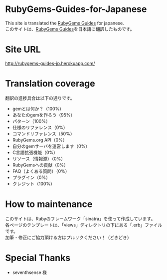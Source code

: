 RubyGems-Guides-for-Japanese
============================

This site is translated the <a href="http://guides.rubygems.org/">RubyGems Guides</a> for japanese.  
このサイトは、<a href="http://guides.rubygems.org/">RubyGems Guides</a>を日本語に翻訳したものです。

Site URL
============================

http://rubygems-guides-jp.herokuapp.com/

Translation coverage
============================

翻訳の進捗具合は以下の通りです。  
  
* gemとは何か？（100%）
* あなたのgemを作ろう（95%）
* パターン（100%）
* 仕様のリファレンス（0%）
* コマンドリファレンス（50%）
* RubyGems.org API（0%）
* 自分のgemサーバを運営します（0%）
* C言語拡張機能（0%）
* リソース（情報源）（0%）
* RubyGemsへの貢献（0%）
* FAQ（よくある質問）（0%）
* プラグイン（0%）
* クレジット（100%）

How to maintenance
============================

このサイトは、Rubyのフレームワーク「sinatra」を使って作成しています。  
各ページのテンプレートは、「views」ディレクトリの下にある「.erb」ファイルです。  
加筆・修正にご協力頂ける方はプルリクください！（どきどき）

Special Thanks
============================

* seventhsense 様